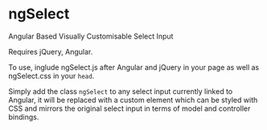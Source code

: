 ngSelect
========

Angular Based Visually Customisable Select Input


Requires jQuery, Angular.

To use, inglude ngSelect.js after Angular and jQuery in your page as well as ngSelect.css in your `head`.

Simply add the class `ngSelect` to any select input currently linked to Angular, it will be replaced with a custom element which can be styled with CSS and mirrors the original select input in terms of model and controller bindings.
